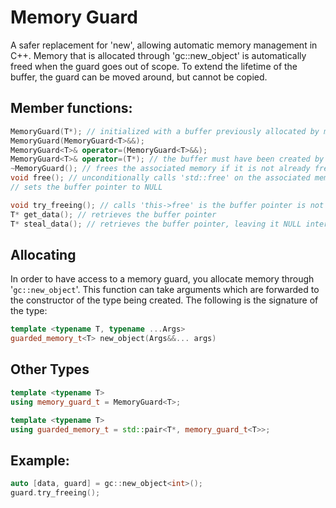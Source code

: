# Memory Guard
A safer replacement for 'new', allowing automatic memory management in C++.
Memory that is allocated through 'gc::new_object' is automatically freed
when the guard goes out of scope. To extend the lifetime of the buffer, 
the guard can be moved around, but cannot be copied.

## Member functions:
```c++
MemoryGuard(T*); // initialized with a buffer previously allocated by malloc
MemoryGuard(MemoryGuard<T>&&);
MemoryGuard<T>& operator=(MemoryGuard<T>&&);
MemoryGuard<T>& operator=(T*); // the buffer must have been created by malloc
~MemoryGuard(); // frees the associated memory if it is not already freed
void free(); // unconditionally calls 'std::free' on the associated memory, and
// sets the buffer pointer to NULL

void try_freeing(); // calls 'this->free' is the buffer pointer is not NULL
T* get_data(); // retrieves the buffer pointer
T* steal_data(); // retrieves the buffer pointer, leaving it NULL internally
```

## Allocating
In order to have access to a memory guard, you allocate memory through 
'`gc::new_object`'. This function can take arguments which are forwarded
to the constructor of the type being created. The following is the 
signature of the type:
```c++
template <typename T, typename ...Args>
guarded_memory_t<T> new_object(Args&&... args)
```

## Other Types
```c++
template <typename T>
using memory_guard_t = MemoryGuard<T>;

template <typename T>
using guarded_memory_t = std::pair<T*, memory_guard_t<T>>;
```

## Example:
```c++
auto [data, guard] = gc::new_object<int>();
guard.try_freeing();
```
